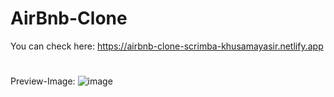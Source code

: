 # AirBnb-Clone

You can check here: https://airbnb-clone-scrimba-khusamayasir.netlify.app

#
Preview-Image:
![image](https://user-images.githubusercontent.com/66178232/165744744-53906c1b-4ac7-4f4d-b676-2de30727847e.png)

